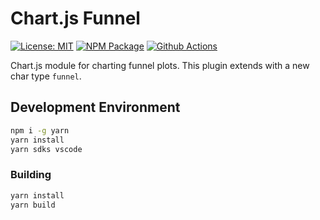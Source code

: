 # Chart.js Funnel

[![License: MIT][mit-image]][mit-url] [![NPM Package][npm-image]][npm-url] [![Github Actions][github-actions-image]][github-actions-url]

Chart.js module for charting funnel plots. This plugin extends with a new char type `funnel`.


## Development Environment

```sh
npm i -g yarn
yarn install
yarn sdks vscode
```

### Building

```sh
yarn install
yarn build
```

[mit-image]: https://img.shields.io/badge/License-MIT-yellow.svg
[mit-url]: https://opensource.org/licenses/MIT
[npm-image]: https://badge.fury.io/js/chartjs-chart-funnel.svg
[npm-url]: https://npmjs.org/package/chartjs-chart-funnel
[github-actions-image]: https://github.com/sgratzl/chartjs-chart-funnel/workflows/ci/badge.svg
[github-actions-url]: https://github.com/sgratzl/chartjs-chart-funnel/actions
[codepen]: https://img.shields.io/badge/CodePen-open-blue?logo=codepen
